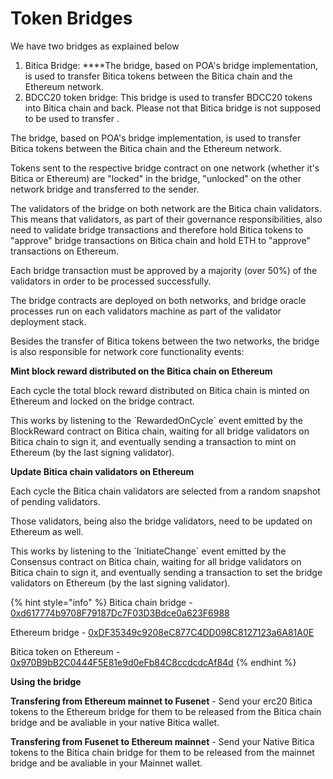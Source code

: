 # Token Bridges

We have two bridges as explained below

1. Bitica Bridge:  ****The bridge, based on POA's bridge implementation, is used to transfer Bitica tokens between the Bitica chain and the Ethereum network.
2. BDCC20 token bridge: This bridge is used to transfer BDCC20 tokens into Bitica chain and back. Please not that Bitica bridge is not supposed to be used to transfer  . 

The bridge, based on POA's bridge implementation, is used to transfer Bitica tokens between the Bitica chain and the Ethereum network.

Tokens sent to the respective bridge contract on one network \(whether it's Bitica or Ethereum\) are "locked" in the bridge, "unlocked" on the other network bridge and transferred to the sender.

The validators of the bridge on both network are the Bitica chain validators. This means that validators, as part of their governance responsibilities, also need to validate bridge transactions and therefore hold Bitica tokens to "approve" bridge transactions on Bitica chain and hold ETH to "approve" transactions on Ethereum.

Each bridge transaction must be approved by a majority \(over 50%\) of the validators in order to be processed successfully.

The bridge contracts are deployed on both networks, and bridge oracle processes run on each validators machine as part of the validator deployment stack.

Besides the transfer of Bitica tokens between the two networks, the bridge is also responsible for network core functionality events:

**Mint block reward distributed on the Bitica chain on Ethereum**

Each cycle the total block reward distributed on Bitica chain is minted on Ethereum and locked on the bridge contract.

This works by listening to the \`RewardedOnCycle\` event emitted by the BlockReward contract on Bitica chain, waiting for all bridge validators on Bitica chain to sign it, and eventually sending a transaction to mint on Ethereum \(by the last signing validator\).

**Update Bitica chain validators on Ethereum**

Each cycle the Bitica chain validators are selected from a random snapshot of pending validators.

Those validators, being also the bridge validators, need to be updated on Ethereum as well.

This works by listening to the \`InitiateChange\` event emitted by the Consensus contract on Bitica chain, waiting for all bridge validators on Bitica chain to sign it, and eventually sending a transaction to set the bridge validators on Ethereum \(by the last signing validator\).

{% hint style="info" %}
Bitica chain bridge - [0xd617774b9708F79187Dc7F03D3Bdce0a623F6988](https://biticablockchain.com/address/0xd617774b9708f79187dc7f03d3bdce0a623f6988)

Ethereum bridge - [0xDF35349c9208eC877C4DD098C8127123a6A81A0E](https://etherscan.io/address/0xDF35349c9208eC877C4DD098C8127123a6A81A0E)

Bitica token on Ethereum - [0x970B9bB2C0444F5E81e9d0eFb84C8ccdcdcAf84d](https://etherscan.io/token/0x970B9bB2C0444F5E81e9d0eFb84C8ccdcdcAf84d)
{% endhint %}

**Using the bridge**

**Transfering from Ethereum mainnet to Fusenet** - Send your erc20 Bitica tokens to the Ethereum bridge for them to be released from the Bitica chain bridge and be avaliable in your native Bitica wallet.

**Transfering from Fusenet to Ethereum mainnet** - Send your Native Bitica tokens to the Bitica chain bridge for them to be released from the mainnet bridge and be avaliable in your Mainnet wallet. 


